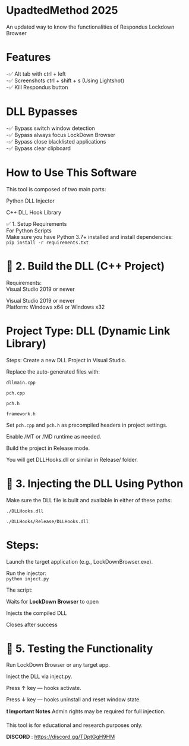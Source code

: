 # UpadtedMethod 2025
An updated way to know the functionalities of Respondus Lockdown Browser 

# Features
-✅ Alt tab with ctrl + left  
-✅ Screenshots ctrl + shift + s (Using Lightshot)  
-✅ Kill Respondus button  

# DLL Bypasses
-✅ Bypass switch window detection  
-✅ Bypass always focus LockDown Browser  
-✅ Bypass close blacklisted applications  
-✅ Bypass clear clipboard

 # How to Use This Software
 This tool is composed of two main parts:  

Python DLL Injector  

C++ DLL Hook Library  

✅ 1. Setup Requirements  
For Python Scripts  
Make sure you have Python 3.7+ installed and install dependencies:  
`pip install -r requirements.txt`  

# 🧩 2. Build the DLL (C++ Project)  
Requirements:  
Visual Studio 2019 or newer  

Visual Studio 2019 or newer  
Platform: Windows x64  or Windows x32

# Project Type: DLL (Dynamic Link Library)

Steps:
Create a new DLL Project in Visual Studio.  

Replace the auto-generated files with:  

`dllmain.cpp`  

`pch.cpp`  

`pch.h`  

`framework.h`  

Set `pch.cpp` and `pch.h` as precompiled headers in project settings.  

Enable /MT or /MD runtime as needed.  

Build the project in Release mode.  

You will get DLLHooks.dll or similar in Release/ folder.  

# 💉 3. Injecting the DLL Using Python  
Make sure the DLL file is built and available in either of these paths:  

`./DLLHooks.dll`  

`./DLLHooks/Release/DLLHooks.dll`  

# Steps:
Launch the target application (e.g., LockDownBrowser.exe).  

Run the injector:  
`python inject.py`  

The script:  

Waits for **LockDown Browser** to open  

Injects the compiled DLL  

Closes after success  

# 🧪 5. Testing the Functionality
Run LockDown Browser or any target app.  

Inject the DLL via inject.py.  

Press ↑ key — hooks activate.  

Press ↓ key — hooks uninstall and reset window state.  

**❗ Important Notes**
Admin rights may be required for full injection.  

This tool is for educational and research purposes only.  

**DISCORD** : https://discord.gg/TDptGgH9HM   




